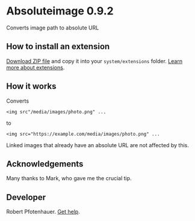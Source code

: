 # Absoluteimage 0.9.2

Converts image path to absolute URL

## How to install an extension

[Download ZIP file](https://github.com/pftnhr/yellow-absoluteimage/archive/refs/heads/main.zip) and copy it into your `system/extensions` folder. [Learn more about extensions](https://github.com/annaesvensson/yellow-update).

## How it works

Converts

    <img src"/media/images/photo.png" ...

to 

    <img src="https://example.com/media/images/photo.png" ...

Linked images that already have an absolute URL are not affected by this.

## Acknowledgements

Many thanks to Mark, who gave me the crucial tip.

## Developer

Robert Pfotenhauer. [Get help](https://datenstrom.se/yellow/help/).
